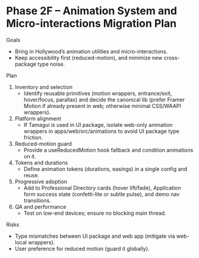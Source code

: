 # Phase 2F – Animation System and Micro-interactions Migration Plan

Goals
- Bring in Hollywood’s animation utilities and micro-interactions.
- Keep accessibility first (reduced-motion), and minimize new cross-package type noise.

Plan
1) Inventory and selection
   - Identify reusable primitives (motion wrappers, entrance/exit, hover/focus, parallax) and decide the canonical lib (prefer Framer Motion if already present in web; otherwise minimal CSS/WAAPI wrappers).
2) Platform alignment
   - If Tamagui is used in UI package, isolate web-only animation wrappers in apps/web/src/animations to avoid UI package type friction.
3) Reduced-motion guard
   - Provide a useReducedMotion hook fallback and condition animations on it.
4) Tokens and durations
   - Define animation tokens (durations, easings) in a single config and reuse.
5) Progressive adoption
   - Add to Professional Directory cards (hover lift/fade), Application form success state (confetti-lite or subtle pulse), and demo nav transitions.
6) QA and performance
   - Test on low-end devices; ensure no blocking main thread.

Risks
- Type mismatches between UI package and web app (mitigate via web-local wrappers).
- User preference for reduced motion (guard it globally).

